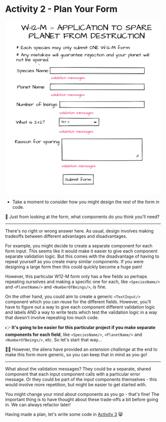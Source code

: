 # Activity 2 - Plan Your Form

![Sample Form](../public/sample-form.png)

-   Take a moment to consider how you might design the rest of the form in code.

🤔 Just from looking at the form, what components do you think you'll need?

---

There's no right or wrong answer here. As usual, design involves making tradeoffs between different advantages and disadvantages.

For example, you might decide to create a separate component for each form input. This seems like it would make it easier to give each component separate validation logic. But this comes with the disadvantage of having to repeat yourself as you create many similar components. If you were designing a large form then this could quickly become a huge pain!

However, this particular W12-M form only has a few fields so perhaps repeating ourselves and making a specific one for each, like `<SpeciesName/>` and `<PlanetName/>` and `<NumberOfBeings/>`, is fine.

On the other hand, you could aim to create a generic `<TextInput/>` component which you can reuse for the different fields. However, you'll have to figure out a way to give each component different validation logic and labels AND a way to write tests which test the validation logic in a way that doesn't involve repeating too much code.

👉 **It's going to be easier for this particular project if you make separate components for each field**, like `<SpeciesName/>`, `<PlanetName/>` and `<NumberOfBeings/>`, etc. So let's start that way...

👩‍🔬 However, the aliens have provided an _extension challenge_ at the end to make this form more generic, so you can keep that in mind as you go!

---

What about the validation messages? They could be a separate, shared component that each input component calls with a particular error message. Or they could be part of the input components themselves - this would involve more repetition, but might be easier to get started with.

You might change your mind about components as you go - that's fine! The important thing is to have thought about these trade-offs a bit before going in. We can always refactor later!

Having made a plan, let's write some code in [Activity 3](./activity_3.md) 😸

